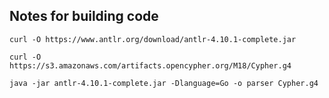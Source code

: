 
## Notes for building code

```
curl -O https://www.antlr.org/download/antlr-4.10.1-complete.jar
```

```
curl -O https://s3.amazonaws.com/artifacts.opencypher.org/M18/Cypher.g4
```

```
java -jar antlr-4.10.1-complete.jar -Dlanguage=Go -o parser Cypher.g4 
```
